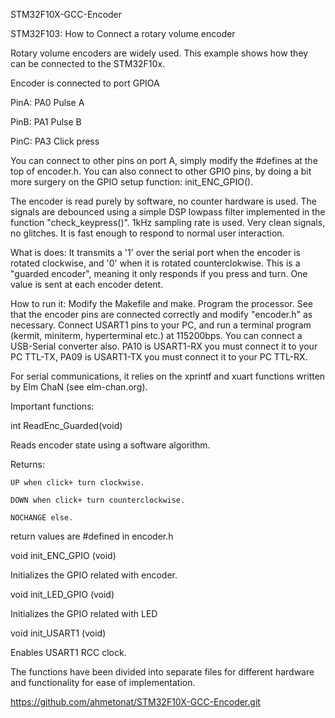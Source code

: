 STM32F10X-GCC-Encoder

STM32F103: How to Connect a rotary volume encoder

Rotary volume encoders are widely used. This example shows how they can be connected to the STM32F10x.

Encoder is connected to port GPIOA

PinA: PA0 Pulse A

PinB: PA1 Pulse B

PinC: PA3 Click press

You can connect to other pins on port A, simply modify the #defines at the top of encoder.h. You can also connect to other GPIO pins, by doing a bit more surgery on the GPIO setup function: init_ENC_GPIO().

The encoder is read purely by software, no counter hardware is used. The signals are debounced using a simple DSP lowpass filter implemented in the function "check_keypress()". 1kHz sampling rate is used. Very clean signals, no glitches. It is fast enough to respond to normal user interaction.

What is does: It transmits a '1' over the serial port when the encoder is rotated clockwise, and '0' when it is rotated counterclokwise. This is a "guarded encoder", meaning it only responds if you press and turn. One value is sent at each encoder detent.

How to run it: Modify the Makefile and make. Program the processor. See that the encoder pins are connected correctly and modify "encoder.h" as necessary. Connect USART1 pins to your PC, and run a terminal program (kermit, miniterm, hyperterminal etc.) at 115200bps. You can connect a USB-Serial converter also. PA10 is USART1-RX you must connect it to your PC TTL-TX, PA09 is USART1-TX you must connect it to your PC TTL-RX.

For serial communications, it relies on the xprintf and xuart functions written by Elm ChaN (see elm-chan.org).

Important functions:

int ReadEnc_Guarded(void)

Reads encoder state using a software algorithm.

Returns:

    UP when click+ turn clockwise.

    DOWN when click+ turn counterclockwise.

    NOCHANGE else.

return values are #defined in encoder.h

void init_ENC_GPIO (void)

   Initializes the GPIO related with encoder.

void init_LED_GPIO (void)

   Initializes the GPIO related with LED

void init_USART1 (void)

   Enables USART1 RCC clock.

The functions have been divided into separate files for different hardware and functionality for ease of implementation.

https://github.com/ahmetonat/STM32F10X-GCC-Encoder.git
